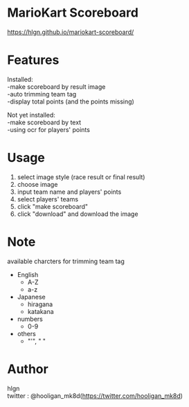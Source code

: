 
# MarioKart Scoreboard
  https://hlgn.github.io/mariokart-scoreboard/
 
# Features
  Installed:  
    -make scoreboard by result image  
    -auto trimming team tag  
    -display total points (and the points missing)  
    
  Not yet installed:  
    -make scoreboard by text  
    -using ocr for players' points  
 

# Usage
  1. select image style (race result or final result)
  2. choose image
  3. input team name and players' points
  4. select players' teams
  5. click "make scoreboard"
  6. click "download" and download the image

 
# Note
  available charcters for trimming team tag  
  * English
    * A-Z
    * a-z
  * Japanese
    * hiragana
    * katakana
  * numbers
    * 0-9
  * others
    * "'", " "
 
# Author
 hlgn  
 twitter : @hooligan_mk8d(https://twitter.com/hooligan_mk8d)

